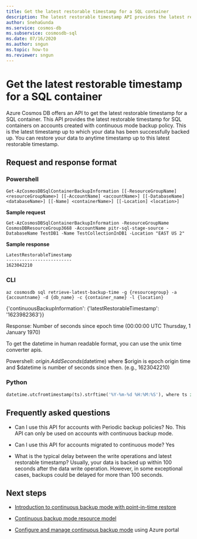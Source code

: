 ```yaml
---
title: Get the latest restorable timestamp for a SQL container
description: The latest restorable timestamp API provides the latest restorable timestamp for SQL containers on accounts created with continuous mode backup policy. 
author: SnehaGunda
ms.service: cosmos-db
ms.subservice: cosmosdb-sql
ms.date: 07/16/2020
ms.author: sngun
ms.topic: how-to
ms.reviewer: sngun
---
```


# Get the latest restorable timestamp for a SQL container

Azure Cosmos DB offers an API to get the latest restorable timestamp for a SQL container. This API provides the latest restorable timestamp for SQL containers on accounts created with continuous mode backup policy. This is the latest timestamp up to which your data has been successfully backed up. You can restore your data to anytime timestamp up to this latest restorable timestamp.

## Request and response format

### Powershell

```azurepowershell-interactive
Get-AzCosmosDBSqlContainerBackupInformation [[-ResourceGroupName] <resourceGroupName>] [[-AccountName] <accountName>] [[-DatabaseName] <databaseName>] [[-Name] <containerName>] [[-Location] <location>]
```

**Sample request**

```azurepowershell-interactive
Get-AzCosmosDBSqlContainerBackupInformation -ResourceGroupName CosmosDBResourceGroup3668 -AccountName pitr-sql-stage-source -DatabaseName TestDB1 -Name TestCollectionInDB1 -Location "EAST US 2"
```

**Sample response**

```console
LatestRestorableTimestamp
-------------------------
1623042210
```

### CLI

```azurecli-interactive
az cosmosdb sql retrieve-latest-backup-time -g {resourcegroup} -a {accountname} -d {db_name} -c {container_name} -l {location}
```

{'continuousBackupInformation': {'latestRestorableTimestamp': '1623982363'}}

Response: Number of seconds since epoch time (00:00:00 UTC Thursday, 1 January 1970)

To get the datetime in human readable format, you can use the unix time converter apis.

Powershell: $origin.AddSeconds($datetime) where $origin is epoch origin time and $datetime is number of seconds since then. (e.g., 1623042210)

### Python

```python
datetime.utcfromtimestamp(ts).strftime('%Y-%m-%d %H:%M:%S'), where ts is datetime. (e.g., 1623042210) followed by desired format.
```

## Frequently asked questions

* Can I use this API for accounts with Periodic backup policies?
No. This API can only be used on accounts with continuous backup mode.

* Can I use this API for accounts migrated to continuous mode?
Yes

* What is the typical delay between the write operations and latest restorable timestamp?
Usually, your data is backed up within 100 seconds after the data write operation. However, in some exceptional cases, backups could be delayed for more than 100 seconds.

## Next steps

* [Introduction to continuous backup mode with point-in-time restore](continuous-backup-restore-introduction.md)

* [Continuous backup mode resource model](continuous-backup-restore-resource-model.md)

* [Configure and manage continuous backup mode](continuous-backup-restore-portal.md) using Azure portal
